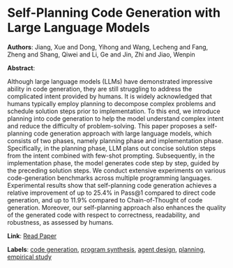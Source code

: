 # Self-Planning Code Generation with Large Language Models

**Authors**: Jiang, Xue and Dong, Yihong and Wang, Lecheng and Fang, Zheng and Shang, Qiwei and Li, Ge and Jin, Zhi and Jiao, Wenpin

**Abstract**:

Although large language models (LLMs) have demonstrated impressive ability in code generation, they are still struggling to address the complicated intent provided by humans. It is widely acknowledged that humans typically employ planning to decompose complex problems and schedule solution steps prior to implementation. To this end, we introduce planning into code generation to help the model understand complex intent and reduce the difficulty of problem-solving. This paper proposes a self-planning code generation approach with large language models, which consists of two phases, namely planning phase and implementation phase. Specifically, in the planning phase, LLM plans out concise solution steps from the intent combined with few-shot prompting. Subsequently, in the implementation phase, the model generates code step by step, guided by the preceding solution steps. We conduct extensive experiments on various code-generation benchmarks across multiple programming languages. Experimental results show that self-planning code generation achieves a relative improvement of up to 25.4\% in Pass@1 compared to direct code generation, and up to 11.9\% compared to Chain-of-Thought of code generation. Moreover, our self-planning approach also enhances the quality of the generated code with respect to correctness, readability, and robustness, as assessed by humans.

**Link**: [Read Paper](https://doi.org/10.1145/3672456)

**Labels**: [code generation](../../labels/code_generation.md), [program synthesis](../../labels/program_synthesis.md), [agent design](../../labels/agent_design.md), [planning](../../labels/planning.md), [empirical study](../../labels/empirical_study.md)
